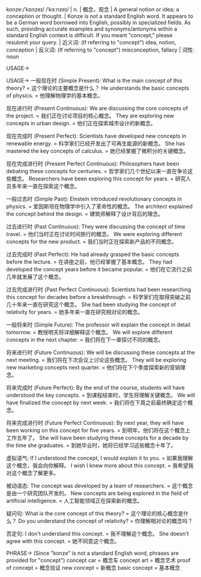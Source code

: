 konze:/ˈkɒnzeɪ/ /ˈkɑːnzeɪ/ | n. | 概念，观念 | A general notion or idea; a conception or thought. |  Konze is not a standard English word.  It appears to be a German word borrowed into English, possibly in specialized fields.  As such, providing accurate examples and synonyms/antonyms within a standard English context is difficult.  If you meant "concept," please resubmit your query. | 近义词: (If referring to "concept") idea, notion, conception | 反义词: (If referring to "concept")  misconception, fallacy | 词性: noun

USAGE->

USAGE->
一般现在时 (Simple Present):
What is the main concept of this theory? = 这个理论的主要概念是什么？
He understands the basic concepts of physics. = 他理解物理学的基本概念。

现在进行时 (Present Continuous):
We are discussing the core concepts of the project. = 我们正在讨论项目的核心概念。
They are exploring new concepts in urban design. = 他们正在探索城市设计的新概念。

现在完成时 (Present Perfect):
Scientists have developed new concepts in renewable energy. = 科学家们已经开发出了可再生能源的新概念。
She has mastered the key concepts of calculus. = 她已经掌握了微积分的关键概念。

现在完成进行时 (Present Perfect Continuous):
Philosophers have been debating these concepts for centuries. = 哲学家们几个世纪以来一直在争论这些概念。
Researchers have been exploring this concept for years. = 研究人员多年来一直在探索这个概念。

一般过去时 (Simple Past):
Einstein introduced revolutionary concepts in physics. = 爱因斯坦在物理学中引入了革命性的概念。
The architect explained the concept behind the design. = 建筑师解释了设计背后的理念。

过去进行时 (Past Continuous):
They were discussing the concept of time travel. = 他们当时正在讨论时间旅行的概念。
We were exploring different concepts for the new product. = 我们当时正在探索新产品的不同概念。

过去完成时 (Past Perfect):
He had already grasped the basic concepts before the lecture. = 在讲座之前，他已经掌握了基本概念。
They had developed the concept years before it became popular. = 他们在它流行之前几年就发展了这个概念。


过去完成进行时 (Past Perfect Continuous):
Scientists had been researching this concept for decades before a breakthrough. = 科学家们在取得突破之前几十年来一直在研究这个概念。
She had been studying the concept of relativity for years. = 她多年来一直在研究相对论的概念。


一般将来时 (Simple Future):
The professor will explain the concept in detail tomorrow. = 教授明天将详细解释这个概念。
We will explore different concepts in the next chapter. = 我们将在下一章探讨不同的概念。

将来进行时 (Future Continuous):
We will be discussing these concepts at the next meeting. = 我们将在下次会议上讨论这些概念。
They will be exploring new marketing concepts next quarter. = 他们将在下个季度探索新的营销理念。


将来完成时 (Future Perfect):
By the end of the course, students will have understood the key concepts. = 到课程结束时，学生将理解关键概念。
We will have finalized the concept by next week. = 我们将在下周之前最终确定这个概念。

将来完成进行时 (Future Perfect Continuous):
By next year, they will have been working on this concept for five years. = 到明年，他们将在这个概念上工作五年了。
She will have been studying these concepts for a decade by the time she graduates. = 到她毕业时，她将已经学习这些概念十年了。

虚拟语气:
If I understood the concept, I would explain it to you. = 如果我理解这个概念，我会向你解释。
I wish I knew more about this concept. = 我希望我对这个概念了解更多。


被动语态:
The concept was developed by a team of researchers. = 这个概念是由一个研究团队开发的。
New concepts are being explored in the field of artificial intelligence. = 人工智能领域正在探索新的概念。

疑问句:
What is the core concept of this theory? = 这个理论的核心概念是什么？
Do you understand the concept of relativity? = 你理解相对论的概念吗？

否定句:
I don't understand this concept. = 我不理解这个概念。
She doesn't agree with this concept.  = 她不同意这个概念。




PHRASE-> (Since "konze" is not a standard English word, phrases are provided for "concept")
concept car = 概念车
concept art = 概念艺术
proof of concept = 概念验证
new concept = 新概念
basic concept = 基本概念
